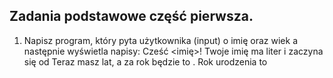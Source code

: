 ## Zadania podstawowe część pierwsza.

 1. Napisz program, który pyta użytkownika (input) o imię oraz wiek a następnie wyświetla napisy:
    Cześć <imię>!
    Twoje imię ma <liczba liter imienia> liter i zaczyna się od <pierwsza litera imienia>
    Teraz masz <wiek> lat, a za rok będzie to <wiek za rok>. Rok urodzenia to <rok urodzenia>

